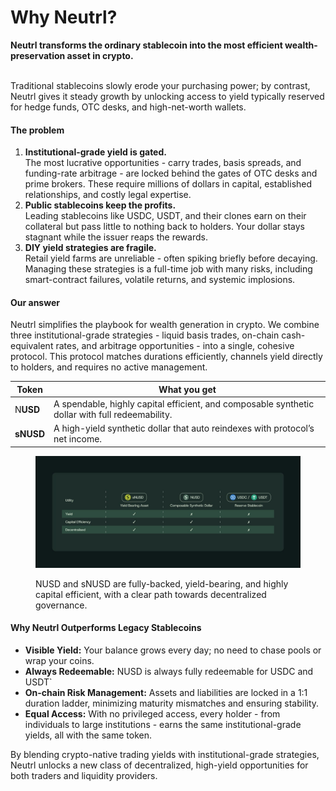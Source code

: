 # Why Neutrl?

**Neutrl transforms the ordinary stablecoin into the most efficient wealth-preservation asset in crypto.**

\
Traditional stablecoins slowly erode your purchasing power; by contrast, Neutrl gives it steady growth by unlocking access to yield typically reserved for hedge funds, OTC desks, and high-net-worth wallets.

#### The problem

1. **Institutional-grade yield is gated.**\
   The most lucrative opportunities - carry trades, basis spreads, and funding-rate arbitrage - are locked behind the gates of OTC desks and prime brokers. These require millions of dollars in capital, established relationships, and costly legal expertise.
2. **Public stablecoins keep the profits.**\
   Leading stablecoins like USDC, USDT, and their clones earn on their collateral but pass little to nothing back to holders. Your dollar stays stagnant while the issuer reaps the rewards.
3. **DIY yield strategies are fragile.**\
   Retail yield farms are unreliable - often spiking briefly before decaying. Managing these strategies is a full-time job with many risks, including smart-contract failures, volatile returns, and systemic implosions.

#### Our answer

Neutrl simplifies the playbook for wealth generation in crypto. We combine three institutional-grade strategies - liquid basis trades, on-chain cash-equivalent rates, and arbitrage opportunities - into a single, cohesive protocol. This protocol matches durations efficiently, channels yield directly to holders, and requires no active management.

| Token     | What you get                                                                                    |
| --------- | ----------------------------------------------------------------------------------------------- |
| N**USD**  | A spendable, highly capital efficient, and composable synthetic dollar with full redeemability. |
| **sNUSD** | A high-yield synthetic dollar that auto reindexes with protocol’s net income.                   |

<figure><img src="../.gitbook/assets/telegram-cloud-photo-size-4-5951673806160512774-y.jpg" alt=""><figcaption><p>NUSD and sNUSD are fully-backed, yield-bearing, and highly capital efficient, with a clear path towards decentralized governance.</p></figcaption></figure>

#### Why Neutrl Outperforms Legacy Stablecoins

* **Visible Yield:** Your balance grows every day; no need to chase pools or wrap your coins.
* **Always Redeemable:** NUSD is always fully redeemable for USDC and USDT\`
* **On-chain Risk Management:** Assets and liabilities are locked in a 1:1 duration ladder, minimizing maturity mismatches and ensuring stability.
* **Equal Access:** With no privileged access, every holder - from individuals to large institutions - earns the same institutional-grade yields, all with the same token.

By blending crypto-native trading yields with institutional-grade strategies, Neutrl unlocks a new class of decentralized, high-yield opportunities for both traders and liquidity providers.
